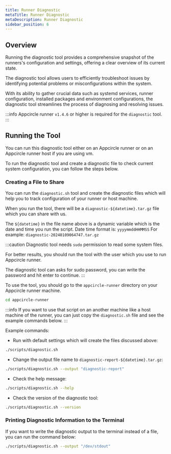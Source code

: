 ```yaml
---
title: Runner Diagnostic
metaTitle: Runner Diagnostic
metaDescription: Runner Diagnostic
sidebar_position: 6
---
```


## Overview

Running the diagnostic tool provides a comprehensive snapshot of the runners's configuration and settings, offering a clear overview of its current state.

The diagnostic tool allows users to efficiently troubleshoot issues by identifying potential problems or misconfigurations within the system.

With its ability to gather crucial data such as systemd services, runner configuration, installed packages and environment configurations, the diagnostic tool streamlines the process of diagnosing and resolving issues.

:::info
Appcircle runner `v1.4.6` or higher is required for the `diagnostic` tool.
:::

## Running the Tool

You can run this diagnostic tool either on an Appcircle runner or on an Appcircle runner host if you are using vm.

To run the diagnostic tool and create a diagnostic file to check current system configuration, you can follow the steps below.

### Creating a File to Share

You can run the `diagnostic.sh` tool and create the diagnostic files which will help you to track configuration of your runner or host machine.

When you run the tool, there will be a `diagnostic-${datetime}.tar.gz` file which you can share with us.

The `${datetime}` in the file name above is a dynamic variable which is the date and time you run the script. Date time format is: `yyyymmddHHMMSS` For example: `diagnostic-20240109064747.tar.gz`

:::caution
Diagnostic tool needs `sudo` permission to read some system files.

For better results, you should run the tool with the user which you use to run Appcircle runner.

The diagnostic tool can asks for sudo password, you can write the password and hit enter to continue.
:::

To use the tool, you should go to the `appcircle-runner` directory on your Appcircle runner machine.

```bash
cd appcircle-runner
```

:::info
If you want to use that script on an another machine like a host machine of the runner, you can just copy the `diagnostic.sh` file and see the example commands below.
:::

Example commands:

- Run with default settings which will create the files discussed above:

```bash
./scripts/diagnostic.sh
```

- Change the output file name to `diagnostic-report-${datetime}.tar.gz`:

```bash
./scripts/diagnostic.sh --output "diagnostic-report"
```

- Check the help message:

```bash
./scripts/diagnostic.sh --help
```

- Check the version of the diagnostic tool:

```bash
./scripts/diagnostic.sh --version
```

### Printing Diagnostic Information to the Terminal

If you want to write the diagnostic output to the terminal instead of a file, you can run the command below:

```bash
./scripts/diagnostic.sh --output "/dev/stdout"
```

